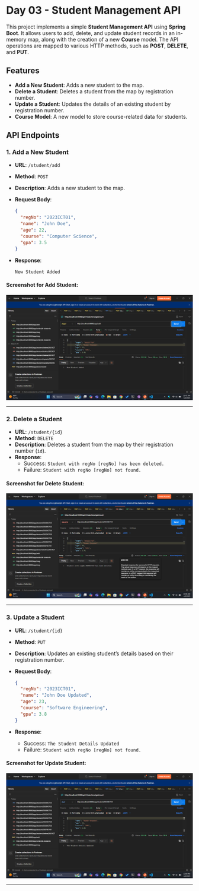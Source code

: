 
# Day 03 - Student Management API

This project implements a simple **Student Management API** using **Spring Boot**. It allows users to add, delete, and update student records in an in-memory map, along with the creation of a new **Course** model. The API operations are mapped to various HTTP methods, such as **POST**, **DELETE**, and **PUT**.

## Features

- **Add a New Student**: Adds a new student to the map.
- **Delete a Student**: Deletes a student from the map by registration number.
- **Update a Student**: Updates the details of an existing student by registration number.
- **Course Model**: A new model to store course-related data for students.

## API Endpoints

### 1. Add a New Student

- **URL**: `/student/add`
- **Method**: `POST`
- **Description**: Adds a new student to the map.
- **Request Body**:
  ```json
  {
    "regNo": "2023ICT01",
    "name": "John Doe",
    "age": 22,
    "course": "Computer Science",
    "gpa": 3.5
  }
  ```

- **Response**:
  ```plaintext
  New Student Added
  ```

#### Screenshot for Add Student:
![Add New Student](./Screenshots/One.png)

---

### 2. Delete a Student

- **URL**: `/student/{id}`
- **Method**: `DELETE`
- **Description**: Deletes a student from the map by their registration number (`id`).
- **Response**:
  - Success: `Student with regNo [regNo] has been deleted.`
  - Failure: `Student with regNo [regNo] not found.`

#### Screenshot for Delete Student:
![Delete Student](./Screenshots/Two.png)

---

### 3. Update a Student

- **URL**: `/student/{id}`
- **Method**: `PUT`
- **Description**: Updates an existing student’s details based on their registration number.
- **Request Body**:
  ```json
  {
    "regNo": "2023ICT01",
    "name": "John Doe Updated",
    "age": 23,
    "course": "Software Engineering",
    "gpa": 3.8
  }
  ```

- **Response**:
  - Success: `The Student Details Updated`
  - Failure: `Student with regNo [regNo] not found.`

#### Screenshot for Update Student:
![Update Student](./Screenshots/Three.png)

---
